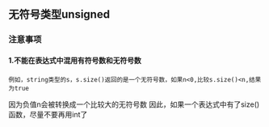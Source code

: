 
## 无符号类型unsigned  




### 注意事项

#### 1.不能在表达式中混用有符号数和无符号数  

    例如，string类型的s，s.size()返回的是一个无符号数，如果n<0,比较s.size()<n,结果为true  
因为负值n会被转换成一个比较大的无符号数
因此，如果一个表达式中有了size()函数，尽量不要再用int了







